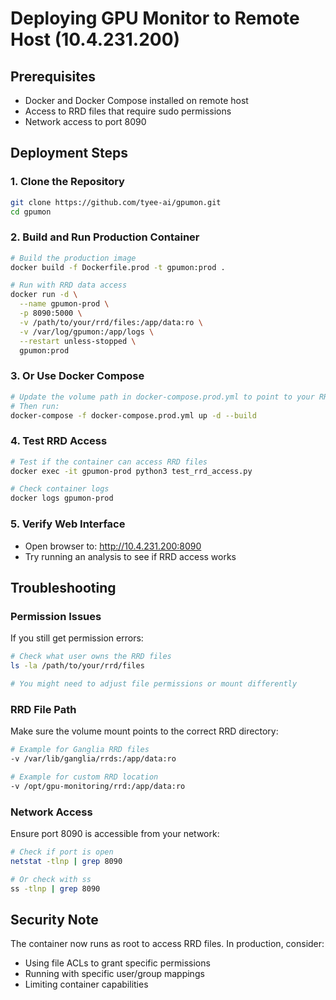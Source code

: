 # Deploying GPU Monitor to Remote Host (10.4.231.200)

## Prerequisites
- Docker and Docker Compose installed on remote host
- Access to RRD files that require sudo permissions
- Network access to port 8090

## Deployment Steps

### 1. Clone the Repository
```bash
git clone https://github.com/tyee-ai/gpumon.git
cd gpumon
```

### 2. Build and Run Production Container
```bash
# Build the production image
docker build -f Dockerfile.prod -t gpumon:prod .

# Run with RRD data access
docker run -d \
  --name gpumon-prod \
  -p 8090:5000 \
  -v /path/to/your/rrd/files:/app/data:ro \
  -v /var/log/gpumon:/app/logs \
  --restart unless-stopped \
  gpumon:prod
```

### 3. Or Use Docker Compose
```bash
# Update the volume path in docker-compose.prod.yml to point to your RRD files
# Then run:
docker-compose -f docker-compose.prod.yml up -d --build
```

### 4. Test RRD Access
```bash
# Test if the container can access RRD files
docker exec -it gpumon-prod python3 test_rrd_access.py

# Check container logs
docker logs gpumon-prod
```

### 5. Verify Web Interface
- Open browser to: http://10.4.231.200:8090
- Try running an analysis to see if RRD access works

## Troubleshooting

### Permission Issues
If you still get permission errors:
```bash
# Check what user owns the RRD files
ls -la /path/to/your/rrd/files

# You might need to adjust file permissions or mount differently
```

### RRD File Path
Make sure the volume mount points to the correct RRD directory:
```bash
# Example for Ganglia RRD files
-v /var/lib/ganglia/rrds:/app/data:ro

# Example for custom RRD location
-v /opt/gpu-monitoring/rrd:/app/data:ro
```

### Network Access
Ensure port 8090 is accessible from your network:
```bash
# Check if port is open
netstat -tlnp | grep 8090

# Or check with ss
ss -tlnp | grep 8090
```

## Security Note
The container now runs as root to access RRD files. In production, consider:
- Using file ACLs to grant specific permissions
- Running with specific user/group mappings
- Limiting container capabilities
